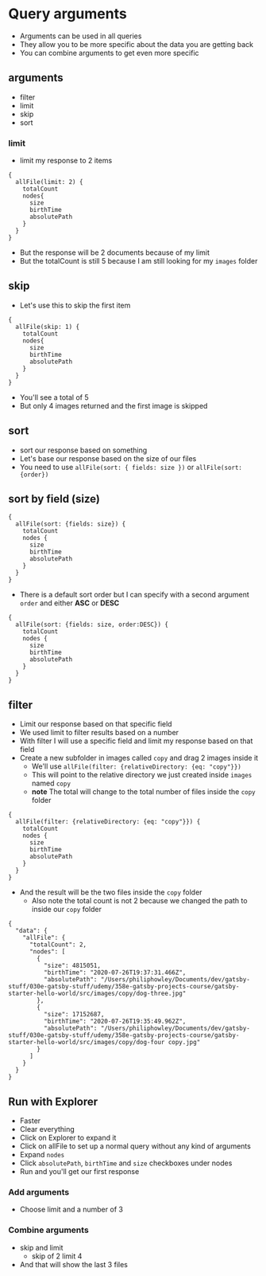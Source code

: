 # Query arguments
* Arguments can be used in all queries
* They allow you to be more specific about the data you are getting back
* You can combine arguments to get even more specific

## arguments
* filter
* limit
* skip
* sort

### limit
* limit my response to 2 items

```
{
  allFile(limit: 2) {
    totalCount
    nodes{
      size
      birthTime
      absolutePath
    }
  }
}
```

* But the response will be 2 documents because of my limit
* But the totalCount is still 5 because I am still looking for my `images` folder

## skip
* Let's use this to skip the first item

```
{
  allFile(skip: 1) {
    totalCount
    nodes{
      size
      birthTime
      absolutePath
    }
  }
}
```

* You'll see a total of 5
* But only 4 images returned and the first image is skipped

## sort
* sort our response based on something
* Let's base our response based on the size of our files
* You need to use `allFile(sort: { fields: size })` or `allFile(sort: {order})`

## sort by field (size)
```
{
  allFile(sort: {fields: size}) {
    totalCount
    nodes {
      size
      birthTime
      absolutePath
    }
  }
}
```

* There is a default sort order but I can specify with a second argument `order` and either **ASC** or **DESC**

```
{
  allFile(sort: {fields: size, order:DESC}) {
    totalCount
    nodes {
      size
      birthTime
      absolutePath
    }
  }
}
```

## filter
* Limit our response based on that specific field
* We used limit to filter results based on a number
* With filter I will use a specific field and limit my response based on that field
* Create a new subfolder in images called `copy` and drag 2 images inside it
    - We'll use `allFile(filter: {relativeDirectory: {eq: "copy"}})`
    - This will point to the relative directory we just created inside `images` named `copy`
    - **note** The total will change to the total number of files inside the `copy` folder

```
{
  allFile(filter: {relativeDirectory: {eq: "copy"}}) {
    totalCount
    nodes {
      size
      birthTime
      absolutePath
    }
  }
}
```

* And the result will be the two files inside the `copy` folder
    - Also note the total count is not 2 because we changed the path to inside our `copy` folder

```
{
  "data": {
    "allFile": {
      "totalCount": 2,
      "nodes": [
        {
          "size": 4815051,
          "birthTime": "2020-07-26T19:37:31.466Z",
          "absolutePath": "/Users/philiphowley/Documents/dev/gatsby-stuff/030e-gatsby-stuff/udemy/358e-gatsby-projects-course/gatsby-starter-hello-world/src/images/copy/dog-three.jpg"
        },
        {
          "size": 17152687,
          "birthTime": "2020-07-26T19:35:49.962Z",
          "absolutePath": "/Users/philiphowley/Documents/dev/gatsby-stuff/030e-gatsby-stuff/udemy/358e-gatsby-projects-course/gatsby-starter-hello-world/src/images/copy/dog-four copy.jpg"
        }
      ]
    }
  }
}
```

## Run with Explorer
* Faster
* Clear everything
* Click on Explorer to expand it
* Click on allFile to set up a normal query without any kind of arguments
* Expand `nodes`
* Click `absolutePath`, `birthTime` and `size` checkboxes under nodes
* Run and you'll get our first response

### Add arguments
* Choose limit and a number of 3

### Combine arguments
* skip and limit
    - skip of 2 limit 4
* And that will show the last 3 files
